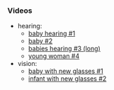 
### Videos

* hearing:
    - [baby hearing #1](https://www.youtube.com/watch?v=-_Q5kO4YXFs)
    - [baby #2](https://www.youtube.com/watch?v=8J1f6cVYUh0)
    - [babies hearing #3 (long)](https://www.youtube.com/watch?v=obEsUFeatXA)
    - [young woman #4](https://www.youtube.com/watch?v=xpi1xKD20dw)
* vision:
    - [baby with new glasses #1](https://www.youtube.com/watch?v=mAMKUYy3aVQ)
    - [infant with new glasses #2](https://www.youtube.com/watch?v=EyM6pEm8sEo)

